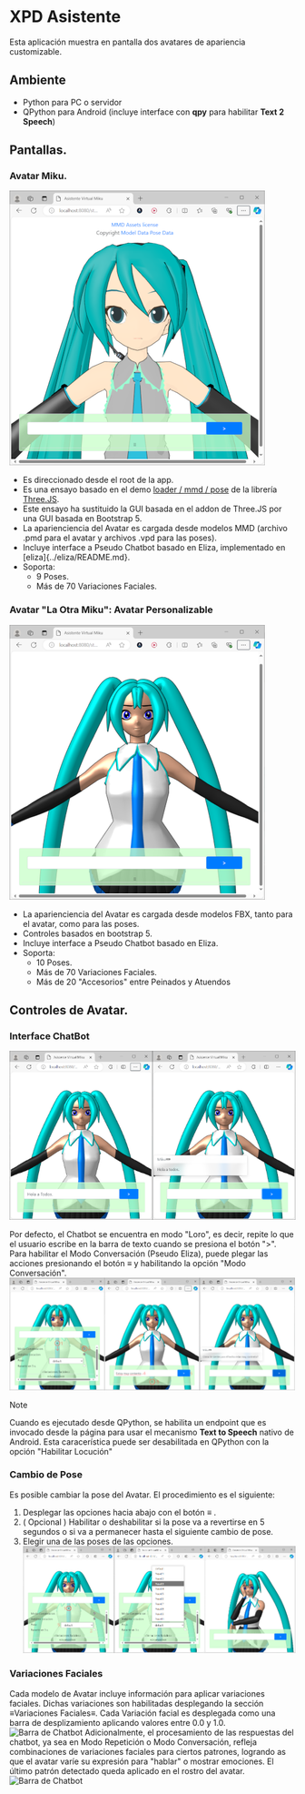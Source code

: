 # XPD Asistente
Esta aplicación muestra en pantalla dos avatares de apariencia customizable.
## Ambiente
- Python para PC o servidor
- QPython para Android (incluye interface con __qpy__ para habilitar __Text 2 Speech__)
## Pantallas.
### Avatar Miku. 
![Asistente Basada en demo de Three.JS](img/miku1.png)
- Es direccionado desde el root de la app. 
- Es una ensayo basado en el demo [loader / mmd / pose](https://threejs.org/examples/#webgl_loader_mmd_pose) de la librer&iacute;a [Three.JS](https://threejs.org/). 
- Este ensayo ha sustituido la GUI basada en el addon de Three.JS por una GUI basada en Bootstrap 5. 
- La aparienciencia del Avatar es cargada desde modelos MMD (archivo .pmd para el avatar y archivos .vpd para las poses).
- Incluye interface a Pseudo Chatbot basado en Eliza, implementado en [eliza]{../eliza/README.md}.
- Soporta:
  - 9 Poses.
  - Más de 70 Variaciones Faciales.
### Avatar "La Otra Miku": Avatar Personalizable
![Asistente Customizable](img/miku2.png)
- La aparienciencia del Avatar es cargada desde modelos FBX, tanto para el avatar, como para las poses.
- Controles basados en bootstrap 5.
- Incluye interface a Pseudo Chatbot basado en Eliza.
- Soporta: 
  - 10 Poses.
  - Más de 70 Variaciones Faciales.
  - Más de 20 "Accesorios" entre Peinados y Atuendos
## Controles de Avatar.
### Interface ChatBot
![Barra de Chatbot](img/barra_chatbot.png)

Por defecto, el Chatbot se encuentra en modo "Loro", es decir, repite lo que el usuario escribe en la barra de texto cuando se presiona el botón ">".
Para habilitar el Modo Conversaci&oacute;n (Pseudo Eliza), puede plegar las acciones presionando el botón &equiv; y habilitando la opción "Modo Conversaci&oacute;n".
![Barra de Chatbot](img/barra_chatbot_1.png)
> [!NOTE]
> Cuando es ejecutado desde QPython, se habilita un endpoint que es invocado desde la p&aacute;gina para usar el mecanismo __Text to Speech__ nativo de Android. Esta caracer&iacute;stica puede ser desabilitada en QPython con la opci&oacute;n "Habilitar Locuci&oacute;n"
### Cambio de Pose
Es posible cambiar la pose del Avatar. El procedimiento es el siguiente:
1. Desplegar las opciones hacia abajo con el bot&oacute;n &equiv; .
2. ( Opcional ) Habilitar o deshabilitar si la pose va a revertirse en 5 segundos o si va a permanecer hasta el siguiente cambio de pose.
3. Elegir una de las poses de las opciones.
![Barra de Chatbot](img/poses.png)
### Variaciones Faciales
Cada modelo de Avatar incluye informaci&oacute;n para aplicar variaciones faciales.
Dichas variaciones son habilitadas desplegando la sección &equiv;Variaciones Faciales&equiv;. Cada Variaci&oacute;n facial es desplegada como una barra de desplizamiento aplicando valores entre 0.0 y 1.0.
![Barra de Chatbot](img/faciales.png)
Adicionalmente, el procesamiento de las respuestas del chatbot, ya sea en Modo Repetici&oacute;n o Modo Conversaci&oacute;n, refleja combinaciones de variaciones faciales para ciertos patrones, logrando as que el avatar var&iacute;e su expresi&oacute;n para "hablar" o mostrar emociones. El &uacute;ltimo patr&oacute;n detectado queda aplicado en el rostro del avatar.
![Barra de Chatbot](img/faciales_chat.png)